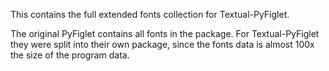 This contains the full extended fonts collection for Textual-PyFiglet.

The original PyFiglet contains all fonts in the package. For Textual-PyFiglet they were split into their own package, since the fonts data is almost 100x the size of the program data.